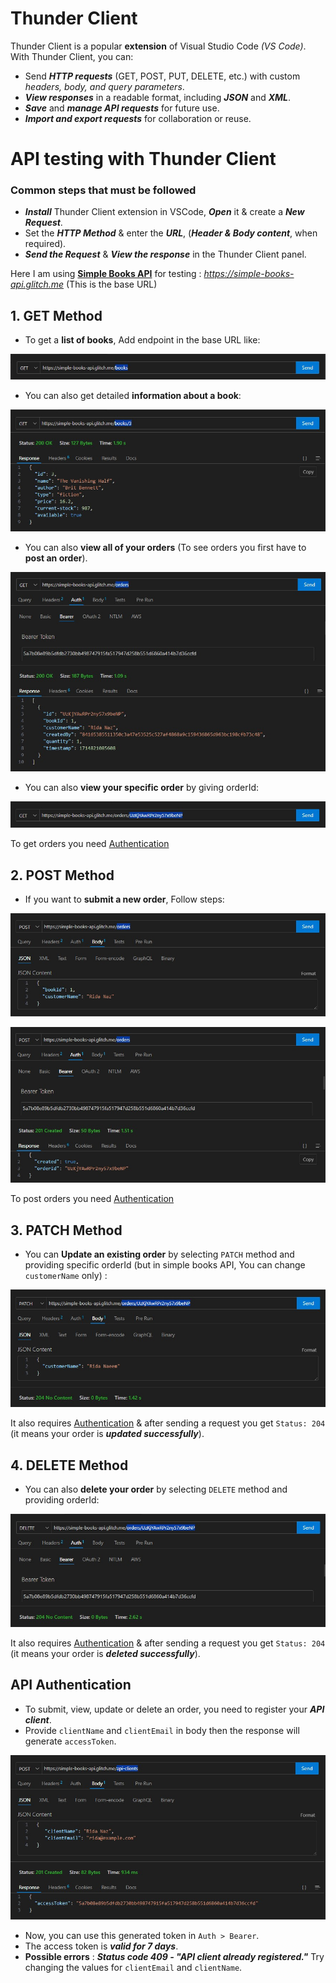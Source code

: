# Thunder Client
Thunder Client is a popular **extension** of Visual Studio Code *(VS Code)*. With Thunder Client, you can:

* Send ***HTTP requests*** (GET, POST, PUT, DELETE, etc.) with custom *headers, body, and query parameters*.
* ***View responses*** in a readable format, including ***JSON*** and ***XML***.
* ***Save*** and ***manage API requests*** for future use.
* ***Import and export requests*** for collaboration or reuse.

# API testing with Thunder Client
### Common steps that must be followed
* ***Install*** Thunder Client extension in VSCode, ***Open*** it & create a ***New Request***.
* Set the ***HTTP Method*** & enter the ***URL***, (***Header & Body content***, when required).
* ***Send the Request*** & ***View the response*** in the Thunder Client panel.

Here I am using **[Simple Books API](https://github.com/vdespa/introduction-to-postman-course/blob/main/simple-books-api.md)** for testing : *https://simple-books-api.glitch.me* (This is the base URL)

## 1. GET Method
* To get a **list of books**, Add endpoint in the base URL like:

![App Screenshot](/step17_api/00_api-testing_thunder-client/public/api_1.jpg)

* You can also get detailed **information about a book**:

![App Screenshot](/step17_api/00_api-testing_thunder-client/public/api_2.jpg)

* You can also **view all of your orders** (To see orders you first have to **post an order**).

![App Screenshot](/step17_api/00_api-testing_thunder-client/public/api_3.jpg)

* You can also **view your specific order** by giving orderId:

![App Screenshot](/step17_api/00_api-testing_thunder-client/public/api_4.jpg)

To get orders you need [Authentication](/step17_api/00_api-testing_thunder-client/README.md#api-authentication)

## 2. POST Method
* If you want to **submit a new order**, Follow steps:

![App Screenshot](/step17_api/00_api-testing_thunder-client/public/api_5.jpg)

![App Screenshot](/step17_api/00_api-testing_thunder-client/public/api_6.jpg)

To post orders you need [Authentication](/step17_api/00_api-testing_thunder-client/README.md#api-authentication)

## 3. PATCH Method
* You can **Update an existing order** by selecting `PATCH` method and providing specific orderId (but in simple books API, You can change `customerName` only) :

![App Screenshot](/step17_api/00_api-testing_thunder-client/public/api_7.jpg)

It also requires [Authentication](/step17_api/00_api-testing_thunder-client/README.md#api-authentication) & after sending a request you get `Status: 204` (it means your order is ***updated successfully***).

## 4. DELETE Method
* You can also **delete your order** by selecting `DELETE` method and providing orderId:

![App Screenshot](/step17_api/00_api-testing_thunder-client/public/api_8.jpg)

It also requires [Authentication](/step17_api/00_api-testing_thunder-client/README.md#api-authentication) & after sending a request you get `Status: 204` (it means your order is ***deleted successfully***).

## API Authentication
* To submit, view, update or delete an order, you need to register your ***API client***.
* Provide `clientName` and `clientEmail` in body then the response will generate `accessToken`.

![App Screenshot](/step17_api/00_api-testing_thunder-client/public/api_9.jpg)

* Now, you can use this generated token in `Auth > Bearer`.
* The access token is ***valid for 7 days***.
* **Possible errors** : ***Status code 409 - "API client already registered."*** Try changing the values for `clientEmail` and `clientName`.

